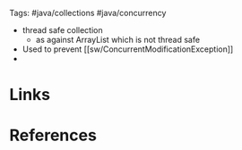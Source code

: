 Tags: #java/collections #java/concurrency

- thread safe collection 
	- as against ArrayList which is not thread safe
- Used to prevent [[sw/ConcurrentModificationException]]
- 

# Links

# References